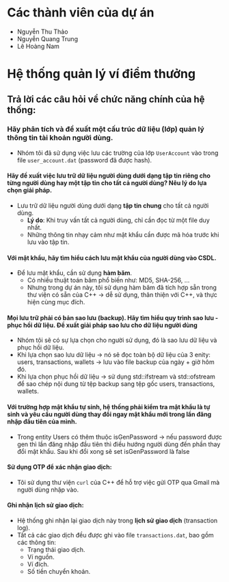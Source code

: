 # Các thành viên của dự án
- Nguyễn Thu Thảo
- Nguyễn Quang Trung
- Lê Hoàng Nam

# Hệ thống quản lý ví điểm thưởng
## Trả lời các câu hỏi về chức năng chính của hệ thống:
### Hãy phân tích và đề xuất một cấu trúc dữ liệu (lớp) quản lý thông tin tài khoản người dùng.

- Nhóm tôi đã sử dụng việc lưu các trường của lớp `UserAccount` vào trong file `user_account.dat` (password đã được hash).

#### Hãy đề xuất việc lưu trữ dữ liệu người dùng dưới dạng tập tin riêng cho từng người dùng hay một tập tin cho tất cả người dùng? Nêu lý do lựa chọn giải pháp.
- Lưu trữ dữ liệu người dùng dưới dạng **tập tin chung** cho tất cả người dùng.  
  - **Lý do**: Khi truy vấn tất cả người dùng, chỉ cần đọc từ một file duy nhất.  
  - Những thông tin nhạy cảm như mật khẩu cần được mã hóa trước khi lưu vào tập tin.

#### Với mật khẩu, hãy tìm hiểu cách lưu mật khẩu của người dùng vào CSDL. 
- Để lưu mật khẩu, cần sử dụng **hàm băm**.  
  - Có nhiều thuật toán băm phổ biến như: MD5, SHA-256, ...
  - Nhưng trong dự án này, tôi sử dụng hàm băm đã tích hợp sẵn trong thư viện <string> có sẵn của C++ -> dễ sử dụng, thân thiện với C++, và thực hiện cùng mục đích.

#### Mọi lưu trữ phải có bản sao lưu (backup). Hãy tìm hiểu quy trình sao lưu - phục hồi dữ liệu. Đề xuất giải pháp sao lưu cho dữ liệu người dùng
- Nhóm tôi sẽ có sự lựa chọn cho người sử dụng, đó là sao lưu dữ liệu và phục hồi dữ liệu.
- Khi lựa chọn sao lưu dữ liệu -> nó sẽ đọc toàn bộ dữ liệu của 3 enity: users, transactions, wallets -> lưu vào file backup của ngày + giờ hôm đó. 
- Khi lựa chọn phục hồi dữ liệu -> sử dụng std::ifstream và std::ofstream để sao chép nội dung từ tệp backup sang tệp gốc users, transactions, wallets.

#### Với trường hợp mật khẩu tự sinh, hệ thống phải kiểm tra mật khẩu là tự sinh và yêu cầu người dùng thay đổi ngay mật khẩu mới trong lần đăng nhập đầu tiên của mình.
- Trong entity Users có thêm thuộc isGenPassword -> nếu password được gen thì lần đăng nhập đầu tiên thì điều hướng người dùng đến phần thay đổi mật khẩu. Sau khi đổi xong sẽ set isGenPassword là false

#### Sử dụng OTP để xác nhận giao dịch:
- Tôi sử dụng thư viện `curl` của C++ để hỗ trợ việc gửi OTP qua Gmail mà người dùng nhập vào.

#### Ghi nhận lịch sử giao dịch:
- Hệ thống ghi nhận lại giao dịch này trong **lịch sử giao dịch** (transaction log).  
- Tất cả các giao dịch đều được ghi vào file `transactions.dat`, bao gồm các thông tin:
  - Trạng thái giao dịch.
  - Ví nguồn.
  - Ví đích.
  - Số tiền chuyển khoản.